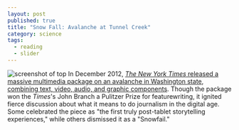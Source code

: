 ```yaml
---
layout: post
published: true
title: "Snow Fall: Avalanche at Tunnel Creek"
category: science
tags: 
  - reading
  - slider
---
```


![screenshot of top](http://sethmnookin.com/wp-content/uploads/2013/08/Screen-Shot-2013-08-16-at-5.15.51-PM.png)
In December 2012, <a href="http://www.nytimes.com/projects/2012/snow-fall/#/?part=tunnel-creek" target="_blank">_The New York Times_ released a massive multimedia package on an avalanche in Washington state, combining text, video, audio, and graphic components</a>. Though the package won the _Times_'s John Branch a Pulitzer Prize for featurewriting, it ignited fierce discussion about what it means to do journalism in the digital age. Some celebrated the piece as "the first truly post-tablet storytelling experiences," while others dismissed it as a "Snowfail."